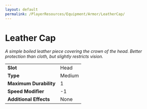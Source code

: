 ```yaml
---
layout: default
permalink: /PlayerResources/Equipment/Armor/LeatherCap/
---
```

# Leather Cap
*A simple boiled leather piece covering the crown of the head. Better protection than cloth, but slightly restricts vision.*

| | |
| :--------------------- | :------------------------------------------------------ |
| **Slot** | Head |
| **Type** | Medium |
| **Maximum Durability** | 1 |
| **Speed Modifier** | -1 |
| **Additional Effects** | None |
